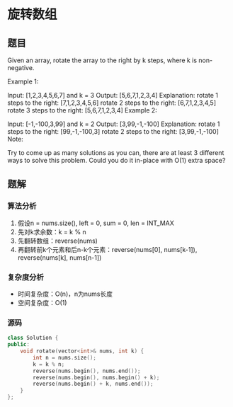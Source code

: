 # 旋转数组
## 题目
Given an array, rotate the array to the right by k steps, where k is non-negative.

Example 1:

Input: [1,2,3,4,5,6,7] and k = 3
Output: [5,6,7,1,2,3,4]
Explanation:
rotate 1 steps to the right: [7,1,2,3,4,5,6]
rotate 2 steps to the right: [6,7,1,2,3,4,5]
rotate 3 steps to the right: [5,6,7,1,2,3,4]
Example 2:

Input: [-1,-100,3,99] and k = 2
Output: [3,99,-1,-100]
Explanation: 
rotate 1 steps to the right: [99,-1,-100,3]
rotate 2 steps to the right: [3,99,-1,-100]
Note:

Try to come up as many solutions as you can, there are at least 3 different ways to solve this problem.
Could you do it in-place with O(1) extra space?

## 题解
### 算法分析
1. 假设n = nums.size(), left = 0, sum = 0, len = INT_MAX
2. 先对k求余数：k = k % n
3. 先翻转数组：reverse(nums)
4. 再翻转前k个元素和后n-k个元素：reverse(nums[0], nums[k-1]), reverse(nums[k], nums[n-1])
### 复杂度分析
+ 时间复杂度：O(n)，n为nums长度
+ 空间复杂度：O(1)
### 源码
```C++ []
class Solution {
public:
    void rotate(vector<int>& nums, int k) {
        int n = nums.size();
        k = k % n;
        reverse(nums.begin(), nums.end());
        reverse(nums.begin(), nums.begin() + k);
        reverse(nums.begin() + k, nums.end());
    }
};